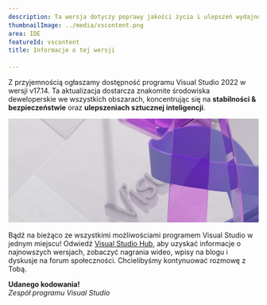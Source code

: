 ```yaml
---
description: Ta wersja dotyczy poprawy jakości życia i ulepszeń wydajności dla wszystkich deweloperów i obciążeń.
thumbnailImage: ../media/vscontent.png
area: IDE
featureId: vscontent
title: Informacje o tej wersji

---
```



Z przyjemnością ogłaszamy dostępność programu Visual Studio 2022 w wersji v17.14. Ta aktualizacja dostarcza znakomite środowiska deweloperskie we wszystkich obszarach, koncentrując się na **stabilności & bezpieczeństwie** oraz **ulepszeniach sztucznej inteligencji**. 

![Element główny](../media/hero.png)

Bądź na bieżąco ze wszystkimi możliwościami programem Visual Studio w jednym miejscu! Odwiedź [Visual Studio Hub](https://aka.ms/vshub), aby uzyskać informacje o najnowszych wersjach, zobaczyć nagrania wideo, wpisy na blogu i dyskusje na forum społeczności. Chcielibyśmy kontynuować rozmowę z Tobą.

**Udanego kodowania!**  
*Zespół programu Visual Studio*
